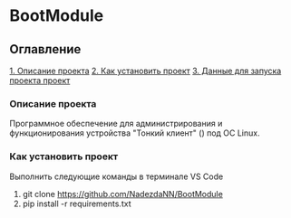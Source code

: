 # BootModule

## Оглавление  
[1. Описание проекта](.README.md#Описание-проекта) 
[2. Как установить проект](.README.md#Как-установить-проект)
[3. Данные для запуска проекта проект](.README.md#Как-установить-проект)

### Описание проекта    
Программное обеспечение для администрирования и функционирования устройства "Тонкий клиент" () под ОС Linux.

### Как установить проект
Выполнить следующие команды в терминале VS Code
1. git clone https://github.com/NadezdaNN/BootModule
2. pip install -r requirements.txt
